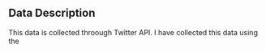 ## Data Description ##

This data is collected throough Twitter API. I have collected this data using the 